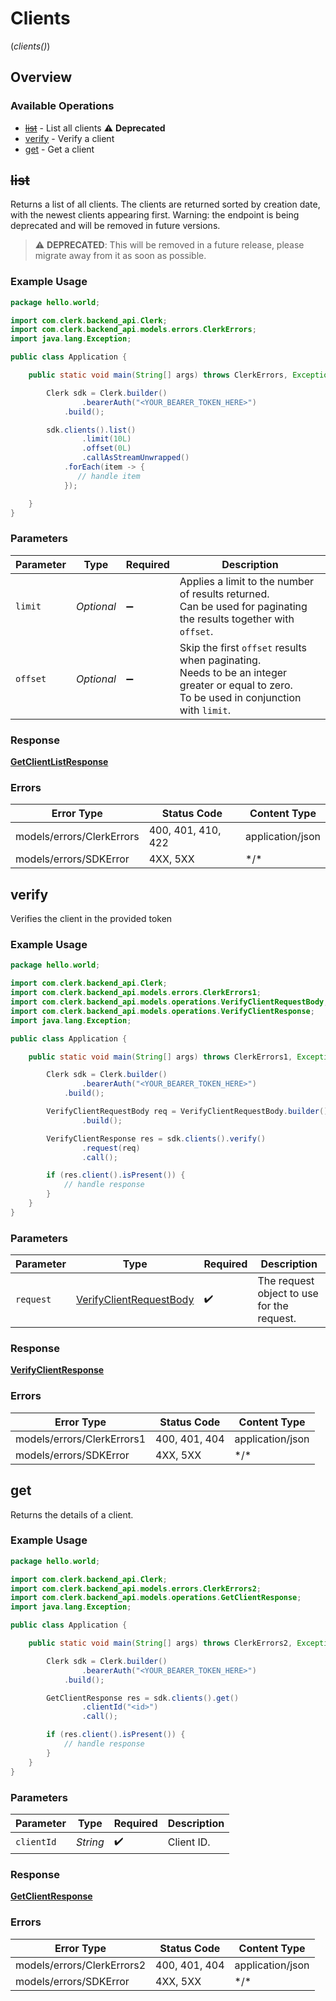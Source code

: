 # Clients
(*clients()*)

## Overview

### Available Operations

* [~~list~~](#list) - List all clients :warning: **Deprecated**
* [verify](#verify) - Verify a client
* [get](#get) - Get a client

## ~~list~~

Returns a list of all clients. The clients are returned sorted by creation date,
with the newest clients appearing first.
Warning: the endpoint is being deprecated and will be removed in future versions.

> :warning: **DEPRECATED**: This will be removed in a future release, please migrate away from it as soon as possible.

### Example Usage

```java
package hello.world;

import com.clerk.backend_api.Clerk;
import com.clerk.backend_api.models.errors.ClerkErrors;
import java.lang.Exception;

public class Application {

    public static void main(String[] args) throws ClerkErrors, Exception {

        Clerk sdk = Clerk.builder()
                .bearerAuth("<YOUR_BEARER_TOKEN_HERE>")
            .build();

        sdk.clients().list()
                .limit(10L)
                .offset(0L)
                .callAsStreamUnwrapped()
            .forEach(item -> {
               // handle item
            });

    }
}
```

### Parameters

| Parameter                                                                                                                                 | Type                                                                                                                                      | Required                                                                                                                                  | Description                                                                                                                               |
| ----------------------------------------------------------------------------------------------------------------------------------------- | ----------------------------------------------------------------------------------------------------------------------------------------- | ----------------------------------------------------------------------------------------------------------------------------------------- | ----------------------------------------------------------------------------------------------------------------------------------------- |
| `limit`                                                                                                                                   | *Optional<Long>*                                                                                                                          | :heavy_minus_sign:                                                                                                                        | Applies a limit to the number of results returned.<br/>Can be used for paginating the results together with `offset`.                     |
| `offset`                                                                                                                                  | *Optional<Long>*                                                                                                                          | :heavy_minus_sign:                                                                                                                        | Skip the first `offset` results when paginating.<br/>Needs to be an integer greater or equal to zero.<br/>To be used in conjunction with `limit`. |

### Response

**[GetClientListResponse](../../models/operations/GetClientListResponse.md)**

### Errors

| Error Type                | Status Code               | Content Type              |
| ------------------------- | ------------------------- | ------------------------- |
| models/errors/ClerkErrors | 400, 401, 410, 422        | application/json          |
| models/errors/SDKError    | 4XX, 5XX                  | \*/\*                     |

## verify

Verifies the client in the provided token

### Example Usage

```java
package hello.world;

import com.clerk.backend_api.Clerk;
import com.clerk.backend_api.models.errors.ClerkErrors1;
import com.clerk.backend_api.models.operations.VerifyClientRequestBody;
import com.clerk.backend_api.models.operations.VerifyClientResponse;
import java.lang.Exception;

public class Application {

    public static void main(String[] args) throws ClerkErrors1, Exception {

        Clerk sdk = Clerk.builder()
                .bearerAuth("<YOUR_BEARER_TOKEN_HERE>")
            .build();

        VerifyClientRequestBody req = VerifyClientRequestBody.builder()
                .build();

        VerifyClientResponse res = sdk.clients().verify()
                .request(req)
                .call();

        if (res.client().isPresent()) {
            // handle response
        }
    }
}
```

### Parameters

| Parameter                                                                     | Type                                                                          | Required                                                                      | Description                                                                   |
| ----------------------------------------------------------------------------- | ----------------------------------------------------------------------------- | ----------------------------------------------------------------------------- | ----------------------------------------------------------------------------- |
| `request`                                                                     | [VerifyClientRequestBody](../../models/operations/VerifyClientRequestBody.md) | :heavy_check_mark:                                                            | The request object to use for the request.                                    |

### Response

**[VerifyClientResponse](../../models/operations/VerifyClientResponse.md)**

### Errors

| Error Type                 | Status Code                | Content Type               |
| -------------------------- | -------------------------- | -------------------------- |
| models/errors/ClerkErrors1 | 400, 401, 404              | application/json           |
| models/errors/SDKError     | 4XX, 5XX                   | \*/\*                      |

## get

Returns the details of a client.

### Example Usage

```java
package hello.world;

import com.clerk.backend_api.Clerk;
import com.clerk.backend_api.models.errors.ClerkErrors2;
import com.clerk.backend_api.models.operations.GetClientResponse;
import java.lang.Exception;

public class Application {

    public static void main(String[] args) throws ClerkErrors2, Exception {

        Clerk sdk = Clerk.builder()
                .bearerAuth("<YOUR_BEARER_TOKEN_HERE>")
            .build();

        GetClientResponse res = sdk.clients().get()
                .clientId("<id>")
                .call();

        if (res.client().isPresent()) {
            // handle response
        }
    }
}
```

### Parameters

| Parameter          | Type               | Required           | Description        |
| ------------------ | ------------------ | ------------------ | ------------------ |
| `clientId`         | *String*           | :heavy_check_mark: | Client ID.         |

### Response

**[GetClientResponse](../../models/operations/GetClientResponse.md)**

### Errors

| Error Type                 | Status Code                | Content Type               |
| -------------------------- | -------------------------- | -------------------------- |
| models/errors/ClerkErrors2 | 400, 401, 404              | application/json           |
| models/errors/SDKError     | 4XX, 5XX                   | \*/\*                      |